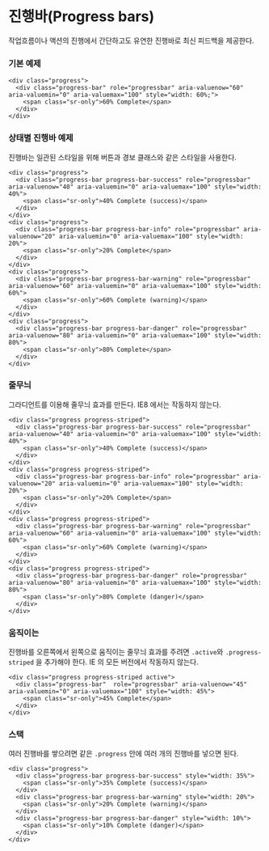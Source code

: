 <!--
{
    "id": 4216,
    "title": "진행바(Progress bars)",
    "outline": "작업흐름이나 액션의 진행에서 간단하고도 유연한 진행바로 최신 피드백을 제공한다.",
    "tags": ["widget", "component"],
    "order": [4, 2, 16],
    "thumbnail": "4.2.16.progress-bars.png"
}
-->

# 진행바(Progress bars)

작업흐름이나 액션의 진행에서 간단하고도 유연한 진행바로 최신 피드백을 제공한다.

### 기본 예제

```
<div class="progress">
  <div class="progress-bar" role="progressbar" aria-valuenow="60" aria-valuemin="0" aria-valuemax="100" style="width: 60%;">
    <span class="sr-only">60% Complete</span>
  </div>
</div>
```

### 상태별 진행바 예제
진행바는 일관된 스타일을 위해 버튼과 경보 클래스와 같은 스타일을 사용한다.

```
<div class="progress">
  <div class="progress-bar progress-bar-success" role="progressbar" aria-valuenow="40" aria-valuemin="0" aria-valuemax="100" style="width: 40%">
    <span class="sr-only">40% Complete (success)</span>
  </div>
</div>
<div class="progress">
  <div class="progress-bar progress-bar-info" role="progressbar" aria-valuenow="20" aria-valuemin="0" aria-valuemax="100" style="width: 20%">
    <span class="sr-only">20% Complete</span>
  </div>
</div>
<div class="progress">
  <div class="progress-bar progress-bar-warning" role="progressbar" aria-valuenow="60" aria-valuemin="0" aria-valuemax="100" style="width: 60%">
    <span class="sr-only">60% Complete (warning)</span>
  </div>
</div>
<div class="progress">
  <div class="progress-bar progress-bar-danger" role="progressbar" aria-valuenow="80" aria-valuemin="0" aria-valuemax="100" style="width: 80%">
    <span class="sr-only">80% Complete</span>
  </div>
</div>
```

### 줄무늬
그라디언트를 이용해 줄무늬 효과를 만든다. IE8 에서는 작동하지 않는다.

```
<div class="progress progress-striped">
  <div class="progress-bar progress-bar-success" role="progressbar" aria-valuenow="40" aria-valuemin="0" aria-valuemax="100" style="width: 40%">
    <span class="sr-only">40% Complete (success)</span>
  </div>
</div>
<div class="progress progress-striped">
  <div class="progress-bar progress-bar-info" role="progressbar" aria-valuenow="20" aria-valuemin="0" aria-valuemax="100" style="width: 20%">
    <span class="sr-only">20% Complete</span>
  </div>
</div>
<div class="progress progress-striped">
  <div class="progress-bar progress-bar-warning" role="progressbar" aria-valuenow="60" aria-valuemin="0" aria-valuemax="100" style="width: 60%">
    <span class="sr-only">60% Complete (warning)</span>
  </div>
</div>
<div class="progress progress-striped">
  <div class="progress-bar progress-bar-danger" role="progressbar" aria-valuenow="80" aria-valuemin="0" aria-valuemax="100" style="width: 80%">
    <span class="sr-only">80% Complete (danger)</span>
  </div>
</div>
```

### 움직이는
진행바를 오른쪽에서 왼쪽으로 움직이는 줄무늬 효과를 주려면 `.active`와 `.progress-striped` 을 추가해야 한다. IE 의 모든 버전에서 작동하지 않는다.

```
<div class="progress progress-striped active">
  <div class="progress-bar"  role="progressbar" aria-valuenow="45" aria-valuemin="0" aria-valuemax="100" style="width: 45%">
    <span class="sr-only">45% Complete</span>
  </div>
</div>
```

### 스택
여러 진행바를 쌓으려면 같은 `.progress` 안에 여러 개의 진행바를 넣으면 된다.

```
<div class="progress">
  <div class="progress-bar progress-bar-success" style="width: 35%">
    <span class="sr-only">35% Complete (success)</span>
  </div>
  <div class="progress-bar progress-bar-warning" style="width: 20%">
    <span class="sr-only">20% Complete (warning)</span>
  </div>
  <div class="progress-bar progress-bar-danger" style="width: 10%">
    <span class="sr-only">10% Complete (danger)</span>
  </div>
</div>
```
